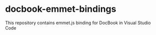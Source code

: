 # docbook-emmet-bindings
This repository contains emmet.js binding for DocBook in Visual Studio Code
